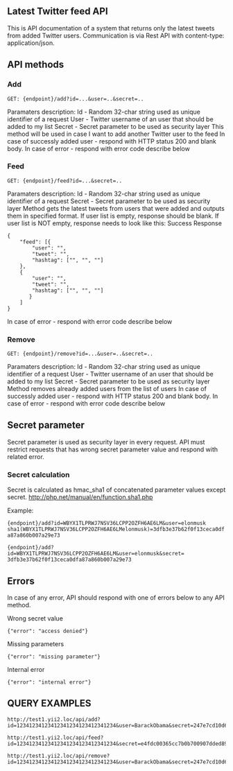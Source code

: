 
Latest Twitter feed API
-----------------------

This is API documentation of a system that returns only the latest tweets from added Twitter
users. Communication is via Rest API with content-type: application/json.

API methods
------------


### Add 
```
GET: {endpoint}/add?id=...&user=..&secret=..
```

Paramaters description:
Id - Random 32-char string used as unique identifier of a request
User - Twitter username of an user that should be added to my list
Secret - Secret parameter to be used as security layer
This method will be used in case I want to add another Twitter user to the feed
In case of successly added user - respond with HTTP status 200 and blank body.
In case of error - respond with error code describe below

### Feed
```
GET: {endpoint}/feed?id=...&secret=..
```

Paramaters description:
Id - Random 32-char string used as unique identifier of a request
Secret - Secret parameter to be used as security layer
Method gets the latest tweets from users that were added and outputs them in specified
format. If user list is empty, response should be blank. If user list is NOT empty, response
needs to look like this:
Success Response
```
{
    "feed": [{
        "user": "",
        "tweet": "",
        "hashtag": ["", "", ""]
    },
    {
        "user": "",
        "tweet": "",
        "hashtag": ["", "", ""]
       }
    ]
}
```
In case of error - respond with error code describe below


### Remove
```
GET: {endpoint}/remove?id=...&user=..&secret=..
```
Paramaters description:
Id - Random 32-char string used as unique identifier of a request
User - Twitter username of an user that should be added to my list
Secret - Secret parameter to be used as security layer
Method removes already added users from the list of users
In case of successly added user - respond with HTTP status 200 and blank body.
In case of error - respond with error code describe below


Secret parameter
----------------

Secret parameter is used as security layer in every request. API must restrict requests that
has wrong secret parameter value and respond with related error.


### Secret calculation

Secret is calculated as hmac_sha1 of concatenated parameter values except secret.
http://php.net/manual/en/function.sha1.php

Example:
```
{endpoint}/add?id=WBYX1TLPRWJ7NSV36LCPP2OZFH6AE6LM&user=elonmusk
sha1(WBYX1TLPRWJ7NSV36LCPP2OZFH6AE6LMelonmusk)=3dfb3e37b62f0f13ceca0df
a87a860b007a29e73
```
```
{endpoint}/add?id=WBYX1TLPRWJ7NSV36LCPP2OZFH6AE6LM&user=elonmusk&secret=
3dfb3e37b62f0f13ceca0dfa87a860b007a29e73
```

Errors
------

In case of any error, API should respond with one of errors below to any API method.

Wrong secret value
```
{"error": "access denied"}
```

Missing parameters
```
{"error": "missing parameter"}
```
Internal error
```
{"error": "internal error"}
```

QUERY EXAMPLES
--------------
```
http://test1.yii2.loc/api/add?id=12341234123412341234123412341234&user=BarackObama&secret=247e7cd10d6b1e7912f5d0ea24401df1b2e371a6
```
```
http://test1.yii2.loc/api/feed?id=12341234123412341234123412341234&secret=e4fdc00365cc7b0b700907dded89c981fb0587cb
```
```
http://test1.yii2.loc/api/remove?id=12341234123412341234123412341234&user=BarackObama&secret=247e7cd10d6b1e7912f5d0ea24401df1b2e371a6
```